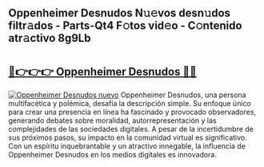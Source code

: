 ## Oppenheimer Desnudos N𝚞𝚎vos desn𝚞dos filtr𝚊dos - Parts-Qt4 F𝚘tos vid𝚎o - C𝚘ntenido atr𝚊ctivo 8g9Lb

# <h2><a href="http://mb1ow9z.tromn.icu/?c=Oppenheimer+Desnudos">🔗👉👉👉 Oppenheimer Desnudos 🔗🔗</a></h2>

[![Oppenheimer Desnudos nuevo](https://i.imgur.com/pEAQMta.gif)](http://mb1ow9z.tromn.icu/?c=Oppenheimer+Desnudos)
Oppenheimer Desnudos, una persona multifacética y polémica, desafía la descripción simple. Su enfoque único para crear una presencia en línea ha fascinado y provocado observadores, generando debates sobre moralidad, autorrepresentación y las complejidades de las sociedades digitales. A pesar de la incertidumbre de sus próximos pasos, su impacto en la comunidad virtual es significativo. Con un espíritu inquebrantable y un atractivo innegable, la influencia de Oppenheimer Desnudos en los medios digitales es innovadora.
